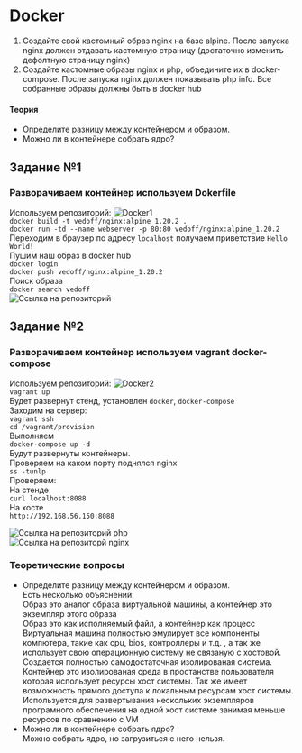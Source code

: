# Docker
1. Создайте свой кастомный образ nginx на базе alpine. После запуска nginx должен
отдавать кастомную страницу (достаточно изменить дефолтную страницу nginx)
2. Создайте кастомные образы nginx и php, объедините их в docker-compose.
После запуска nginx должен показывать php info.
Все собранные образы должны быть в docker hub
#### Теория
 - Определите разницу между контейнером и образом.
 - Можно ли в контейнере собрать ядро?

## Задание №1
### Разворачиваем контейнер используем Dokerfile
Используем репозиторий: ![Docker1](https://github.com/vedoff/otus-docker/tree/main/Docker1) \
`docker build -t vedoff/nginx:alpine_1.20.2 .` \
`docker run -td --name webserver -p 80:80 vedoff/nginx:alpine_1.20.2` \
Переходим в браузер по адресу `localhost` получаем приветствие `Hello World!` \
Пушим наш образ в docker hub \
`docker login` \
`docker push vedoff/nginx:alpine_1.20.2` \
Поиск образа \
`docker search vedoff` \
![Ссылка на репозиторий](https://hub.docker.com/r/vedoff/nginx)
## Задание №2
### Разворачиваем контейнер используем vagrant docker-compose
Используем репозиторий: ![Docker2](https://github.com/vedoff/otus-docker/tree/main/Docker2) \
`vagrant up` \
Будет развернут стенд, установлен `docker`, `docker-compose` \
Заходим на сервер: \
`vagrant ssh` \
`cd /vagrant/provision` \
Выполняем \
`docker-compose up -d` \
Будут развернуты контейнеры. \
Проверяем на каком порту поднялся nginx \
`ss -tunlp` \
Проверяем: \
На стенде \
`curl localhost:8088` \
На хосте \
`http://192.168.56.150:8088` 

![Ссылка на репозиторий php](https://hub.docker.com/repository/docker/vedoff/php) \
![Ссылка на репозиторй nginx](https://hub.docker.com/repository/docker/vedoff/nginx)

### Теоретические вопросы
   - Определите разницу между контейнером и образом. \
    Есть несколько объяснений: \
        Образ это аналог образа виртуальной машины, а контейнер это экземпляр этого образа \
        Образ это как исполняемый файл, а контейнер как процесс \
        Виртуальная машина полностью эмулирует все компоненты компютера, такие как cpu, bios, контроллеры и т.д. , а так же использует свою операционную систему не связаную с хостовой. Создается полностью самодостаточная изолированая система. \
        Контейнер это изолированая среда в простанстве пользователя которая использует ресурсы хост системы. Так же имеет возможность прямого доступа к локальным ресурсам хост системы. Используется для развертывания нескольких экземпляров програмного обеспечения на одной хост системе занимая меньше ресурсов по сравнению с VM
   - Можно ли в контейнере собрать ядро? \
    Можно собрать ядро, но загрузиться с него нельзя.

